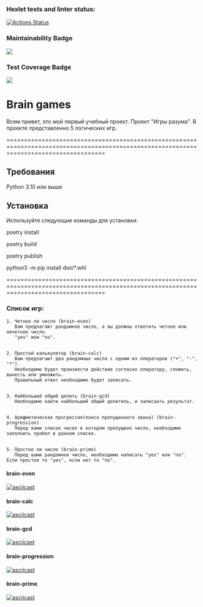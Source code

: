 ### Hexlet tests and linter status:
[![Actions Status](https://github.com/Ilya759/python-project-lvl1/workflows/hexlet-check/badge.svg)](https://github.com/Ilya759/python-project-lvl1/actions)

### Maintainability Badge
<a href="https://codeclimate.com/github/Ilya759/python-project-lvl1/maintainability"><img src="https://api.codeclimate.com/v1/badges/642806646ac8a0660cc0/maintainability" /></a>

### Test Coverage Badge
<a href="https://codeclimate.com/github/Ilya759/python-project-lvl1/test_coverage"><img src="https://api.codeclimate.com/v1/badges/642806646ac8a0660cc0/test_coverage" /></a>


# Brain games
Всем привет, это мой первый  учебный проект.
            Проект "Игры разума". 
В проекте представленно 5 логических игр.

========================================================================================================================================

## Требования
Python 3.10 или выше

## Установка
Используйте следующие команды для установки:

poetry install

poetry build

poetry publish 

python3 -m pip install dist/*.whl

========================================================================================================================================


### Список игр: 

    1. Четное ли число (brain-even)
       Вам предлагают рандомное число, а вы должны ответить четное или нечетное число.
       "yes" или "no".
       

    2. Простой калькулятор (brain-calc) 
       Вам предлагают два рандомных числа с одним из операторов ("+", "-", "*").
       Необходимо будет произвести действие согласно оператору, сложить, вычесть или умножить.
       Правильный ответ необходимо будет записать.
       

    3. Найбольший общий делить (brain-gcd)
       Необходимо найти найбольший общий делитель, и записаать результат.
     

    4. Арифметическая прогрессия(поиск пропущенного звена) (brain-progression)
       Перед вами список чисел в котором пропущено число, необходимо заполнить пробел в данном списке.

    
    5. Простое ли число (brain-prime)
       Перед вами рандомное число, необходимо написать "yes" или "no". Если простое то "yes", если нет то "no".


#### brain-even

[![asciicast](https://asciinema.org/a/X6LqIwAUJH8uNV9h6EzVdaGRA.svg)](https://asciinema.org/a/X6LqIwAUJH8uNV9h6EzVdaGRA)


#### brain-calc

[![asciicast](https://asciinema.org/a/515171.svg)](https://asciinema.org/a/515171)


#### brain-gcd

[![asciicast](https://asciinema.org/a/515177.svg)](https://asciinema.org/a/515177)


#### brain-progression

[![asciicast](https://asciinema.org/a/515178.svg)](https://asciinema.org/a/515178)


#### brain-prime

[![asciicast](https://asciinema.org/a/515179.svg)](https://asciinema.org/a/515179)


